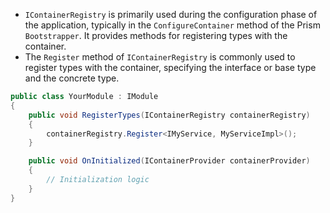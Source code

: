 - `IContainerRegistry` is primarily used during the configuration phase of the application, typically in the `ConfigureContainer` method of the Prism `Bootstrapper`. It provides methods for registering types with the container.
- The `Register` method of `IContainerRegistry` is commonly used to register types with the container, specifying the interface or base type and the concrete type.
```csharp
public class YourModule : IModule
{
    public void RegisterTypes(IContainerRegistry containerRegistry)
    {
        containerRegistry.Register<IMyService, MyServiceImpl>();
    }

    public void OnInitialized(IContainerProvider containerProvider)
    {
        // Initialization logic
    }
}

```